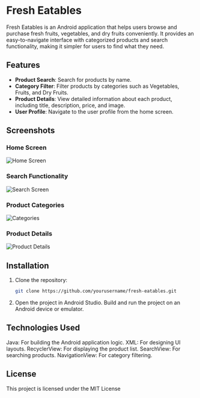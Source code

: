 # Fresh Eatables

Fresh Eatables is an Android application that helps users browse and purchase fresh fruits, vegetables, and dry fruits conveniently. It provides an easy-to-navigate interface with categorized products and search functionality, making it simpler for users to find what they need.

## Features

- **Product Search**: Search for products by name.
- **Category Filter**: Filter products by categories such as Vegetables, Fruits, and Dry Fruits.
- **Product Details**: View detailed information about each product, including title, description, price, and image.
- **User Profile**: Navigate to the user profile from the home screen.

## Screenshots

### Home Screen

![Home Screen](./fresh%20eatables.png)

### Search Functionality

![Search Screen](./2.png)

### Product Categories

![Categories](./3.png)

### Product Details

![Product Details](./4.png)

## Installation

1. Clone the repository:

   ```bash
   git clone https://github.com/yourusername/fresh-eatables.git
2. Open the project in Android Studio.
Build and run the project on an Android device or emulator.

## Technologies Used

Java: For building the Android application logic.
XML: For designing UI layouts.
RecyclerView: For displaying the product list.
SearchView: For searching products.
NavigationView: For category filtering.

## License

This project is licensed under the MIT License



